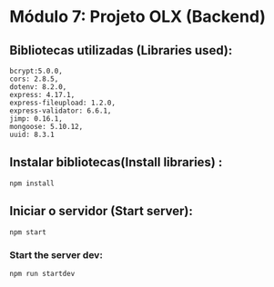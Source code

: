 # Módulo 7: Projeto OLX (Backend)

## Bibliotecas utilizadas (Libraries used):


    bcrypt:5.0.0,
    cors: 2.8.5,
    dotenv: 8.2.0,
    express: 4.17.1,
    express-fileupload: 1.2.0,
    express-validator: 6.6.1,
    jimp: 0.16.1,
    mongoose: 5.10.12,
    uuid: 8.3.1
    
## Instalar bibliotecas(Install libraries) :

    npm install

## Iniciar o servidor (Start server):
    npm start

### Start the server dev:
    npm run startdev

